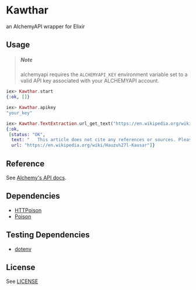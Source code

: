 Kawthar
======

an AlchemyAPI wrapper for Elixir

## Usage

> ##### Note
> alchemyapi requires the `ALCHEMYAPI_KEY` environment variable set to a
> valid API key associated with your ALCHEMYAPI account.

```elixir
iex> Kawthar.start
{:ok, []}

iex> Kawthar.apikey
"your_key"

iex> Kawthar.TextExtraction.url_get_text("https://en.wikipedia.org/wiki/Hauzu%27l-Kausar")
{:ok,
 [status: "OK",
  text: "   This article does not cite any references or sources. Please help improve this article by adding citations to reliable sources. Unsourced material may be challenged and removed. (December 2014)  \nIn Islamic context, the Hauzuʾl-Kausar is the lake or fountain of abundance in Jannah (paradise). Persons having crossed the As-Sirāt arrive at this lake, from which one is expected drink to forget any bad experiences they may have had during their lives, before moving further into paradise.\nAs the term kausar only occurs once in the Qurʾan, its exact meaning is subject to different interpretations. It is also known as the lake of good the pond of Muhammad and the sacred fountain of heaven.\n This page was last modified on 9 December 2014, at 02:38.\n",
  url: "https://en.wikipedia.org/wiki/Hauzu%27l-Kausar"]}
```

## Reference

See [Alchemy's API docs](http://www.alchemyapi.com/api).

## Dependencies

- [HTTPoison](https://github.com/edgurgel/httpoison)
- [Poison](https://github.com/devinus/poison)

## Testing Dependencies
- [dotenv](https://github.com/avdi/dotenv_elixir)

## License

See [LICENSE](https://github.com/yshahin/kawthar/blob/master/LICENSE)

